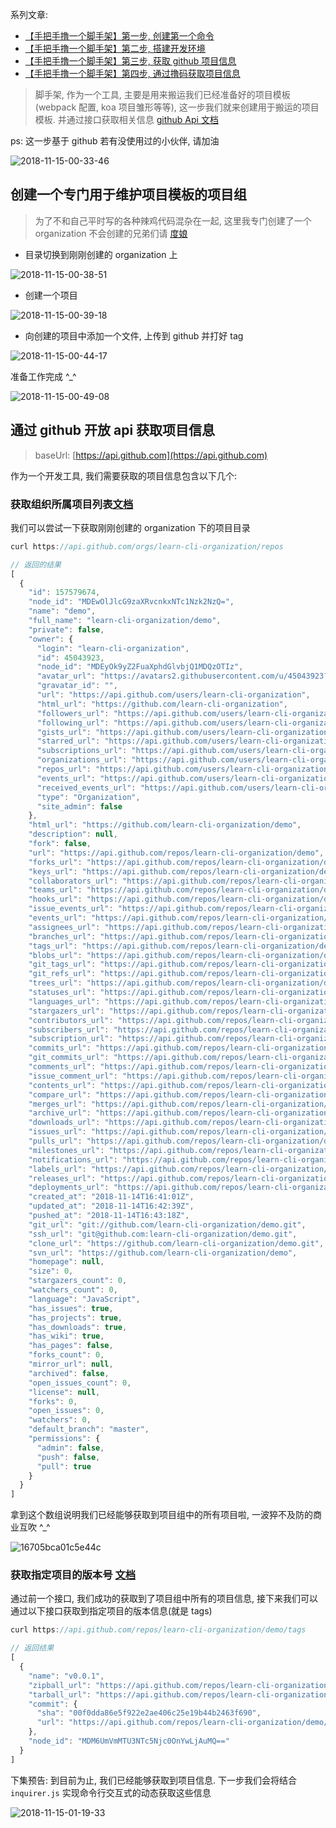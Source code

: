 系列文章:

- [【手把手撸一个脚手架】第一步, 创建第一个命令](https://juejin.im/post/5bead1b25188251e1a1f4d34)
- [【手把手撸一个脚手架】第二步, 搭建开发环境](https://juejin.im/post/5bec24ddf265da61171c4a34)
- [【手把手撸一个脚手架】第三步, 获取 github 项目信息](https://juejin.im/post/5bec598d51882579117f61f8)
- [【手把手撸一个脚手架】第四步, 通过撸码获取项目信息](https://juejin.im/post/5bed6ff2f265da61137ed948)

> 脚手架, 作为一个工具, 主要是用来搬运我们已经准备好的项目模板(webpack 配置, koa 项目雏形等等), 这一步我们就来创建用于搬运的项目模板. 并通过接口获取相关信息 [github Api 文档](https://developer.github.com/v3/repos/)

ps: 这一步基于 github 若有没使用过的小伙伴, 请加油

![2018-11-15-00-33-46](https://user-gold-cdn.xitu.io/2018/11/15/167133d84ce3d1b0?w=692&h=586&f=png&s=186981)

## 创建一个专门用于维护项目模板的项目组

> 为了不和自己平时写的各种辣鸡代码混杂在一起, 这里我专门创建了一个 organization 不会创建的兄弟们请 [度娘](https://www.baidu.com/s?ie=UTF-8&wd=github%20%E5%88%9B%E5%BB%BA%20organization)

- 目录切换到刚刚创建的 organization 上

![2018-11-15-00-38-51](https://user-gold-cdn.xitu.io/2018/11/15/167133d84cce5583?w=2114&h=844&f=png&s=295519)

- 创建一个项目

![2018-11-15-00-39-18](https://user-gold-cdn.xitu.io/2018/11/15/167133d84cdc2b6c?w=2004&h=1034&f=png&s=332244)

- 向创建的项目中添加一个文件, 上传到 github 并打好 tag

![2018-11-15-00-44-17](https://user-gold-cdn.xitu.io/2018/11/15/167133d86f7dc7dc?w=1994&h=892&f=png&s=206731)

准备工作完成 ^_^

![2018-11-15-00-49-08](https://user-gold-cdn.xitu.io/2018/11/15/167133d896663b93?w=410&h=548&f=png&s=334554)

## 通过 github 开放 api 获取项目信息

> baseUrl: [https://api.github.com](https://api.github.com)

作为一个开发工具, 我们需要获取的项目信息包含以下几个:

### 获取组织所属项目列表[文档](https://developer.github.com/v3/repos/#list-organization-repositories)

我们可以尝试一下获取刚刚创建的 organization 下的项目目录

```js
curl https://api.github.com/orgs/learn-cli-organization/repos

// 返回的结果
[
  {
    "id": 157579674,
    "node_id": "MDEwOlJlcG9zaXRvcnkxNTc1Nzk2NzQ=",
    "name": "demo",
    "full_name": "learn-cli-organization/demo",
    "private": false,
    "owner": {
      "login": "learn-cli-organization",
      "id": 45043923,
      "node_id": "MDEyOk9yZ2FuaXphdGlvbjQ1MDQzOTIz",
      "avatar_url": "https://avatars2.githubusercontent.com/u/45043923?v=4",
      "gravatar_id": "",
      "url": "https://api.github.com/users/learn-cli-organization",
      "html_url": "https://github.com/learn-cli-organization",
      "followers_url": "https://api.github.com/users/learn-cli-organization/followers",
      "following_url": "https://api.github.com/users/learn-cli-organization/following{/other_user}",
      "gists_url": "https://api.github.com/users/learn-cli-organization/gists{/gist_id}",
      "starred_url": "https://api.github.com/users/learn-cli-organization/starred{/owner}{/repo}",
      "subscriptions_url": "https://api.github.com/users/learn-cli-organization/subscriptions",
      "organizations_url": "https://api.github.com/users/learn-cli-organization/orgs",
      "repos_url": "https://api.github.com/users/learn-cli-organization/repos",
      "events_url": "https://api.github.com/users/learn-cli-organization/events{/privacy}",
      "received_events_url": "https://api.github.com/users/learn-cli-organization/received_events",
      "type": "Organization",
      "site_admin": false
    },
    "html_url": "https://github.com/learn-cli-organization/demo",
    "description": null,
    "fork": false,
    "url": "https://api.github.com/repos/learn-cli-organization/demo",
    "forks_url": "https://api.github.com/repos/learn-cli-organization/demo/forks",
    "keys_url": "https://api.github.com/repos/learn-cli-organization/demo/keys{/key_id}",
    "collaborators_url": "https://api.github.com/repos/learn-cli-organization/demo/collaborators{/collaborator}",
    "teams_url": "https://api.github.com/repos/learn-cli-organization/demo/teams",
    "hooks_url": "https://api.github.com/repos/learn-cli-organization/demo/hooks",
    "issue_events_url": "https://api.github.com/repos/learn-cli-organization/demo/issues/events{/number}",
    "events_url": "https://api.github.com/repos/learn-cli-organization/demo/events",
    "assignees_url": "https://api.github.com/repos/learn-cli-organization/demo/assignees{/user}",
    "branches_url": "https://api.github.com/repos/learn-cli-organization/demo/branches{/branch}",
    "tags_url": "https://api.github.com/repos/learn-cli-organization/demo/tags",
    "blobs_url": "https://api.github.com/repos/learn-cli-organization/demo/git/blobs{/sha}",
    "git_tags_url": "https://api.github.com/repos/learn-cli-organization/demo/git/tags{/sha}",
    "git_refs_url": "https://api.github.com/repos/learn-cli-organization/demo/git/refs{/sha}",
    "trees_url": "https://api.github.com/repos/learn-cli-organization/demo/git/trees{/sha}",
    "statuses_url": "https://api.github.com/repos/learn-cli-organization/demo/statuses/{sha}",
    "languages_url": "https://api.github.com/repos/learn-cli-organization/demo/languages",
    "stargazers_url": "https://api.github.com/repos/learn-cli-organization/demo/stargazers",
    "contributors_url": "https://api.github.com/repos/learn-cli-organization/demo/contributors",
    "subscribers_url": "https://api.github.com/repos/learn-cli-organization/demo/subscribers",
    "subscription_url": "https://api.github.com/repos/learn-cli-organization/demo/subscription",
    "commits_url": "https://api.github.com/repos/learn-cli-organization/demo/commits{/sha}",
    "git_commits_url": "https://api.github.com/repos/learn-cli-organization/demo/git/commits{/sha}",
    "comments_url": "https://api.github.com/repos/learn-cli-organization/demo/comments{/number}",
    "issue_comment_url": "https://api.github.com/repos/learn-cli-organization/demo/issues/comments{/number}",
    "contents_url": "https://api.github.com/repos/learn-cli-organization/demo/contents/{+path}",
    "compare_url": "https://api.github.com/repos/learn-cli-organization/demo/compare/{base}...{head}",
    "merges_url": "https://api.github.com/repos/learn-cli-organization/demo/merges",
    "archive_url": "https://api.github.com/repos/learn-cli-organization/demo/{archive_format}{/ref}",
    "downloads_url": "https://api.github.com/repos/learn-cli-organization/demo/downloads",
    "issues_url": "https://api.github.com/repos/learn-cli-organization/demo/issues{/number}",
    "pulls_url": "https://api.github.com/repos/learn-cli-organization/demo/pulls{/number}",
    "milestones_url": "https://api.github.com/repos/learn-cli-organization/demo/milestones{/number}",
    "notifications_url": "https://api.github.com/repos/learn-cli-organization/demo/notifications{?since,all,participating}",
    "labels_url": "https://api.github.com/repos/learn-cli-organization/demo/labels{/name}",
    "releases_url": "https://api.github.com/repos/learn-cli-organization/demo/releases{/id}",
    "deployments_url": "https://api.github.com/repos/learn-cli-organization/demo/deployments",
    "created_at": "2018-11-14T16:41:01Z",
    "updated_at": "2018-11-14T16:42:39Z",
    "pushed_at": "2018-11-14T16:43:18Z",
    "git_url": "git://github.com/learn-cli-organization/demo.git",
    "ssh_url": "git@github.com:learn-cli-organization/demo.git",
    "clone_url": "https://github.com/learn-cli-organization/demo.git",
    "svn_url": "https://github.com/learn-cli-organization/demo",
    "homepage": null,
    "size": 0,
    "stargazers_count": 0,
    "watchers_count": 0,
    "language": "JavaScript",
    "has_issues": true,
    "has_projects": true,
    "has_downloads": true,
    "has_wiki": true,
    "has_pages": false,
    "forks_count": 0,
    "mirror_url": null,
    "archived": false,
    "open_issues_count": 0,
    "license": null,
    "forks": 0,
    "open_issues": 0,
    "watchers": 0,
    "default_branch": "master",
    "permissions": {
      "admin": false,
      "push": false,
      "pull": true
    }
  }
]
```

拿到这个数组说明我们已经能够获取到项目组中的所有项目啦, 一波猝不及防的商业互吹 ^_^

![16705bca01c5e44c](https://user-gold-cdn.xitu.io/2018/11/15/167153edcfeb3654?w=150&h=89&f=gif&s=64454)

### 获取指定项目的版本号 [文档](https://developer.github.com/v3/repos/#list-tags)

通过前一个接口, 我们成功的获取到了项目组中所有的项目信息, 接下来我们可以通过以下接口获取到指定项目的版本信息(就是 tags)

```js
curl https://api.github.com/repos/learn-cli-organization/demo/tags

// 返回结果
[
  {
    "name": "v0.0.1",
    "zipball_url": "https://api.github.com/repos/learn-cli-organization/demo/zipball/v0.0.1",
    "tarball_url": "https://api.github.com/repos/learn-cli-organization/demo/tarball/v0.0.1",
    "commit": {
      "sha": "00f0dda86e5f922e2ae406c25e19b44b2463f690",
      "url": "https://api.github.com/repos/learn-cli-organization/demo/commits/00f0dda86e5f922e2ae406c25e19b44b2463f690"
    },
    "node_id": "MDM6UmVmMTU3NTc5Njc0OnYwLjAuMQ=="
  }
]
```

下集预告: 到目前为止, 我们已经能够获取到项目信息. 下一步我们会将结合 `inquirer.js` 实现命令行交互式的动态获取这些信息

![2018-11-15-01-19-33](https://user-gold-cdn.xitu.io/2018/11/15/167133d89d588be0?w=660&h=552&f=png&s=373369)
